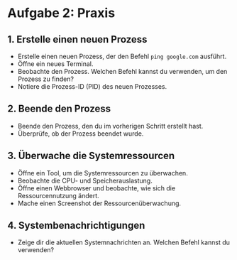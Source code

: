 # Aufgabe 2: Praxis

## 1. Erstelle einen neuen Prozess

- Erstelle einen neuen Prozess, der den Befehl `ping google.com` ausführt.
- Öffne ein neues Terminal.
- Beobachte den Prozess. Welchen Befehl kannst du verwenden, um den Prozess zu finden?
- Notiere die Prozess-ID (PID) des neuen Prozesses.

## 2. Beende den Prozess

- Beende den Prozess, den du im vorherigen Schritt erstellt hast.
- Überprüfe, ob der Prozess beendet wurde.

## 3. Überwache die Systemressourcen

- Öffne ein Tool, um die Systemressourcen zu überwachen.
- Beobachte die CPU- und Speicherauslastung.
- Öffne einen Webbrowser und beobachte, wie sich die Ressourcennutzung ändert.
- Mache einen Screenshot der Ressourcenüberwachung.

## 4. Systembenachrichtigungen

- Zeige dir die aktuellen Systemnachrichten an. Welchen Befehl kannst du verwenden?
